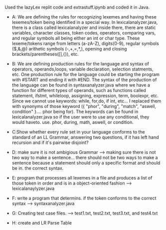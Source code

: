  Used the lazyLex replit code and extrastuff.ipynb and coded it in Java. 


* A: We are defining the rules for recognizing lexemes and having these lexemes/token being identified in a special way. In lexicalanalyzer.java, there is a class called lexicalanalyzer and inside there, there are static variables, character classes, token codes, operators, comparing vars, and regular symbols all being either an int or char type. These lexeme/tokens range from letters (a-zA-Z), digits(0-9),  regular symbols ($,&,@) arithetic symbols (-,+,=,*,), opening and closing brackets/parentheses([],{}), etc.

* B: We are defining production rules for the language and syntax of operators, operands,loops, variable declaration, selection statments, etc. One production rule for the language could be starting the program with #START and ending it with #END. The syntax of the production of the language can be found in syntaxanalyzer.java where we have a function for different types of operands, such as functions called statement, ifstmt, whileloop, assigning, expression, term, boolexpr, etc. Since we cannot use keywords: while, for,do, if int, etc...  I replaced them with synonyms of those keyword ({ "phor", "during", "match", "aswell, condition" }.... phor being for). The keywords can be found in lexicalanalyzer.java so if the user were to use any conditional, they would haveto. use. phor, during, math, aswell, or condition.

* C:Show whether every rule set in your language conforms to the standard of an LL Grammar, answering two questions, if it has left hand recursion and if it's pairwise disjoint?

* D: make sure it is not ambigious Grammar --> making sure there is not two way to make a sentence... there should not be two ways to make a sentence
because a statement should only a specific format and should be in. the correct syntax.

* E: program that processes all lexemes in a file and produces a list of those token in order and is in a object-oriented fashion --> lexicalanaylyzer.java

* F: write a program that determins. if the token conforms to the correct syntax --> syntaxanalyzer.java

* G: Creating test case files. --> test1.txt, test2.txt, test3.txt, and test4.txt

* H:  create and LR Parse Table 
